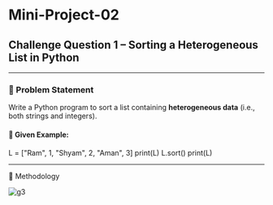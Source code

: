 # Mini-Project-02  
## Challenge Question 1 – Sorting a Heterogeneous List in Python

---

### 📄 Problem Statement

Write a Python program to sort a list containing **heterogeneous data** (i.e., both strings and integers).

#### 🔸 Given Example:
L = ["Ram", 1, "Shyam", 2, "Aman", 3]
print(L)
L.sort()
print(L)

----

🧠 Methodology





![g3](https://github.com/user-attachments/assets/6db7cc27-2f7b-45b3-9fa8-afdb5d99ff89)
